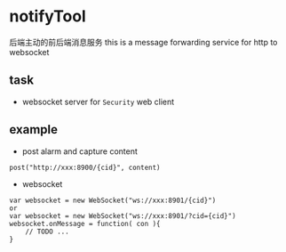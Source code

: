 # notifyTool
后端主动的前后端消息服务
this is a message forwarding service for http to websocket

## task
* websocket server for `Security` web client


## example
* post alarm and capture content

```
post("http://xxx:8900/{cid}", content)
```

* websocket 

```
var websocket = new WebSocket("ws://xxx:8901/{cid}")
or
var websocket = new WebSocket("ws://xxx:8901/?cid={cid}")
websocket.onMessage = function( con ){
	// TODO ... 
}
```